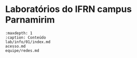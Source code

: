 # Laboratórios do IFRN campus Parnamirim

```{toctree}
:maxdepth: 1
:caption: Conteúdo
lab/info/01/index.md
acesso.md
equipe/redes.md
```


